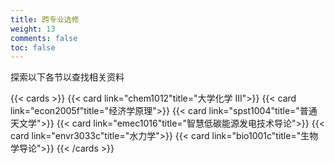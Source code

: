 ```yaml
---
title: 跨专业选修
weight: 13
comments: false
toc: false
---
```

探索以下各节以查找相关资料
<!--more-->
{{< cards >}}
{{< card link="chem1012"title="大学化学 III">}}
{{< card link="econ2005f"title="经济学原理">}}
{{< card link="spst1004"title="普通天文学">}}
{{< card link="emec1016"title="智慧低碳能源发电技术导论">}}
{{< card link="envr3033c"title="水力学">}}
{{< card link="bio1001c"title="生物学导论">}}
{{< /cards >}}
